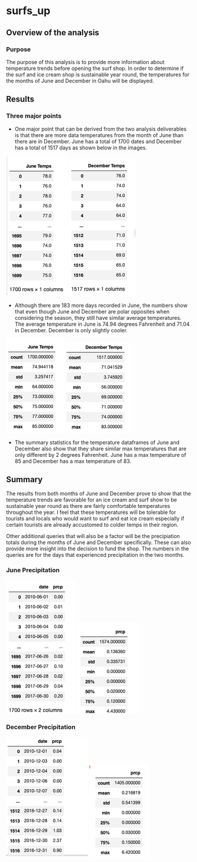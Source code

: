 # surfs_up

## Overview of the analysis

### Purpose

The purpose of this analysis is to provide more information about temperature trends before opening the surf shop. In order to determine if the surf and ice cream shop is sustainable year round, the temperatures for the months of June and December in Oahu will be displayed. 

## Results

### Three major points

- One major point that can be derived from the two analysis deliverables is that there are more data temperatures from the month of June than there are in December. June has a total of 1700 dates and December has a total of 1517 days as shown below in the images. 

![June temps](https://github.com/myljacobo/surfs_up/blob/master/resources/June%20temps.png?raw=true) ![Dec temps](https://github.com/myljacobo/surfs_up/blob/master/resources/Dec%20temps.png?raw=true)

- Although there are 183 more days recorded in June, the numbers show that even though June and December are polar opposites when considering the season, they still have similar average temperatures. The average temperature in June is 74.94 degrees Fahrenheit and 71.04 in December. December is only slightly cooler. 

![June sum stats](https://github.com/myljacobo/surfs_up/blob/master/resources/June%20summary%20stats.png?raw=true) ![Dec sum stats](https://github.com/myljacobo/surfs_up/blob/master/resources/Dec%20summary%20stats.png?raw=true)

- The summary statistics for the temperature dataframes of June and December also show that they share similar max temperatures that are only different by 2 degrees Fahrenheit. June has a max temperature of 85 and December has a max temperature of 83.

## Summary

The results from both months of June and December prove to show that the temperature trends are favorable for an ice cream and surf show to be sustainable year round as there are fairly comfortable temperatures throughout the year. I feel that these temperatures will be tolerable for tourists and locals who would want to surf and eat ice cream especially if certain tourists are already accustomed to colder temps in their region. 

Other additional queries that will also be a factor will be the precipiation totals during the months of June and December specifically. These can also provide more insight into the decision to fund the shop. The numbers in the queries are for the days that experienced precipitation in the two months.  

### June Precipitation

![June prcp df](https://github.com/myljacobo/surfs_up/blob/master/resources/June%20prcp%20df.png?raw=true) ![June prcp](https://github.com/myljacobo/surfs_up/blob/master/resources/June%20prcp.png?raw=true)

### December Precipitation

![Dec prcp df](https://github.com/myljacobo/surfs_up/blob/master/resources/Dec%20prcp%20df.png?raw=true) ![Dec prcp](https://github.com/myljacobo/surfs_up/blob/master/resources/Dec%20prcp.png?raw=true)
